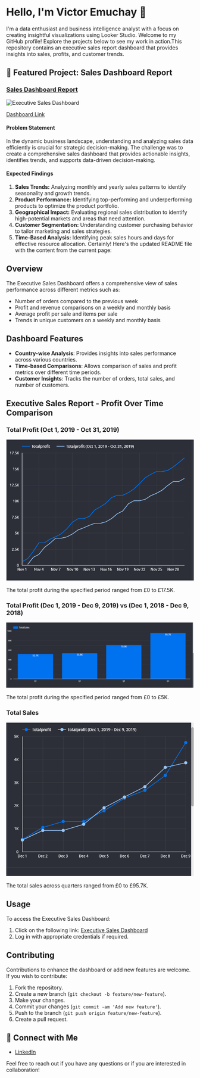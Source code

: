 # Hello, I'm Victor Emuchay 👋

I'm a data enthusiast and business intelligence analyst with a focus on creating insightful visualizations using Looker Studio. Welcome to my GitHub profile! Explore the projects below to see my work in action.This repository contains an executive sales report dashboard that provides insights into sales, profits, and customer trends.

## 🚀 Featured Project: Sales Dashboard Report

### [Sales Dashboard Report]([link-to-sales-dashboard](https://lookerstudio.google.com/u/0/reporting/b0692bbc-42d0-46ba-8120-2eb58ddcee65/page/OUOeD))
<img width="900" alt="Executive Sales Dashboard" src="https://github.com/Victor7615/Sales-Analysis/assets/92019004/2df9bec1-e791-401b-a902-fd4ac49242f8">

[Dashboard Link](https://lookerstudio.google.com/u/0/reporting/b0692bbc-42d0-46ba-8120-2eb58ddcee65/page/OUOeD)

#### Problem Statement
In the dynamic business landscape, understanding and analyzing sales data efficiently is crucial for strategic decision-making. The challenge was to create a comprehensive sales dashboard that provides actionable insights, identifies trends, and supports data-driven decision-making.

#### Expected Findings
1. **Sales Trends:** Analyzing monthly and yearly sales patterns to identify seasonality and growth trends.
2. **Product Performance:** Identifying top-performing and underperforming products to optimize the product portfolio.
3. **Geographical Impact:** Evaluating regional sales distribution to identify high-potential markets and areas that need attention.
4. **Customer Segmentation:** Understanding customer purchasing behavior to tailor marketing and sales strategies.
5. **Time-Based Analysis:** Identifying peak sales hours and days for effective resource allocation.
Certainly! Here's the updated README file with the content from the current page:


## Overview

The Executive Sales Dashboard offers a comprehensive view of sales performance across different metrics such as:

- Number of orders compared to the previous week
- Profit and revenue comparisons on a weekly and monthly basis
- Average profit per sale and items per sale
- Trends in unique customers on a weekly and monthly basis

## Dashboard Features

- **Country-wise Analysis**: Provides insights into sales performance across various countries.
- **Time-based Comparisons**: Allows comparison of sales and profit metrics over different time periods.
- **Customer Insights**: Tracks the number of orders, total sales, and number of customers.

## Executive Sales Report - Profit Over Time Comparison

### Total Profit (Oct 1, 2019 - Oct 31, 2019)

![Total Profit Chart](Monthly_comparism.PNG)

The total profit during the specified period ranged from £0 to £17.5K.

### Total Profit (Dec 1, 2019 - Dec 9, 2019) vs (Dec 1, 2018 - Dec 9, 2018)

![Total Profit Chart](SalesBYQuarter.PNG)

The total profit during the specified period ranged from £0 to £5K.

### Total Sales

![Total Sales Chart](Year-week.PNG)

The total sales across quarters ranged from £0 to £95.7K.

## Usage

To access the Executive Sales Dashboard:

1. Click on the following link: [Executive Sales Dashboard](https://lookerstudio.google.com/u/0/reporting/b0692bbc-42d0-46ba-8120-2eb58ddcee65/page/OUOeD)
2. Log in with appropriate credentials if required.

## Contributing

Contributions to enhance the dashboard or add new features are welcome. If you wish to contribute:

1. Fork the repository.
2. Create a new branch (`git checkout -b feature/new-feature`).
3. Make your changes.
4. Commit your changes (`git commit -am 'Add new feature'`).
5. Push to the branch (`git push origin feature/new-feature`).
6. Create a pull request.


## 🔗 Connect with Me

- [LinkedIn](https://www.linkedin.com/in/victoremuchay/)


Feel free to reach out if you have any questions or if you are interested in collaboration!
